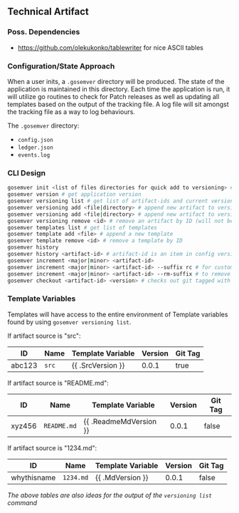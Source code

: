 ## Technical Artifact

### Poss. Dependencies

- https://github.com/olekukonko/tablewriter for nice ASCII tables

### Configuration/State Approach

When a user inits, a `.gosemver` directory will be produced. The state of the application is maintained in this directory. Each time the application is run, it will utilize go routines to check for Patch releases as well as updating all templates based on the output of the tracking file. A log file will sit amongst the tracking file as a way to log behaviours.

The `.gosemver` directory:

- `config.json`
- `ledger.json`
- `events.log`

### CLI Design

```sh
gosemver init <list of files directories for quick add to versioning> # i.e. `gosemver init src tests xyz.wireframe`
gosemver version # get application version
gosemver versioning list # get list of artifact-ids and current versions (in tabular form)
gosemver versioning add <file|directory> # append new artifact to versioning list
gosemver versioning add <file|directory> # append new artifact to versioning list
gosemver versioning remove <id> # remove an artifact by ID (will not be removed from history or ledger)
gosemver templates list # get list of templates
gosemver template add <file> # append a new template
gosemver template remove <id> # remove a template by ID
gosemver history
gosemver history <artifact-id> # artifact-id is an item in config versioning
gosemver increment <major|minor> <artifact-id>
gosemver increment <major|minor> <artifact-id> --suffix rc # for custom suffix
gosemver increment <major|minor> <artifact-id> --rm-suffix # to remove suffix with addition
gosemver checkout <artifact-id> <version> # checks out git tagged with the following version (read-only *no incrementing from here* - this is not Git)
```

### Template Variables

Templates will have access to the entire environment of Template variables found by using `gosemver versioning list`.

If artifact source is "src":

| ID     | Name  | Template Variable | Version | Git Tag |
| ------ | ----- | ----------------- | ------- | ------- |
| abc123 | `src` | {{ .SrcVersion }} | 0.0.1   | true    |


If artifact source is "README.md":

| ID     | Name        | Template Variable      | Version | Git Tag |
| ------ | ----------- | ---------------------- | ------- | ------- |
| xyz456 | `README.md` | {{ .ReadmeMdVersion }} | 0.0.1   | false   |


If artifact source is "1234.md":

| ID          | Name      | Template Variable | Version | Git Tag |
| ----------- | --------- | ----------------- | ------- | ------- |
| whythisname | `1234.md` | {{ .MdVersion }}  | 0.0.1   | false   |

*The above tables are also ideas for the output of the `versioning list` command*
